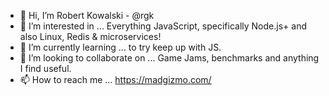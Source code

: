 - 👋 Hi, I’m Robert Kowalski - @rgk
- 👀 I’m interested in ... Everything JavaScript, specifically Node.js+ and also Linux, Redis & microservices!
- 🌱 I’m currently learning ... to try keep up with JS.
- 💞️ I’m looking to collaborate on ... Game Jams, benchmarks and anything I find useful.
- 📫 How to reach me ... https://madgizmo.com/

<!---
rgk/rgk is a ✨ special ✨ repository because its `README.md` (this file) appears on your GitHub profile.
You can click the Preview link to take a look at your changes.
--->
